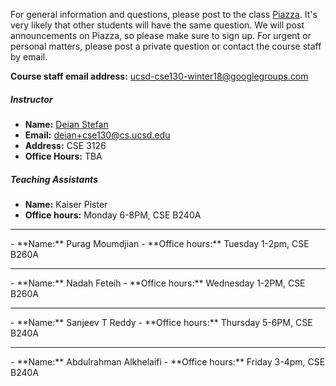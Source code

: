 For general information and questions, please post to the class
[Piazza](https://piazza.com/ucsd/winter2018/cse130).  It's very likely that
other students will have the same question. We will post announcements on
Piazza, so please make sure to sign up.  For urgent or personal matters, please
post a private question or contact the course staff by email.

**Course staff email address:** <ucsd-cse130-winter18@googlegroups.com>

##### Instructor

- **Name:** [Deian Stefan](https://cseweb.ucsd.edu/~dstefan/)
- **Email:** <deian+cse130@cs.ucsd.edu>
- **Address:** CSE 3126
- **Office Hours:** TBA

##### Teaching Assistants

- **Name:** Kaiser Pister
- **Office hours:** Monday 6-8PM, CSE B240A
<hr/>
- **Name:** Purag Moumdjian
- **Office hours:** Tuesday 1-2pm, CSE B260A
<hr/>
- **Name:** Nadah Feteih
- **Office hours:** Wednesday 1-2PM, CSE B260A
<hr/>
- **Name:** Sanjeev T Reddy
- **Office hours:** Thursday 5-6PM, CSE B240A
<hr/>
- **Name:** Abdulrahman Alkhelaifi
- **Office hours:** Friday 3-4pm, CSE B240A
